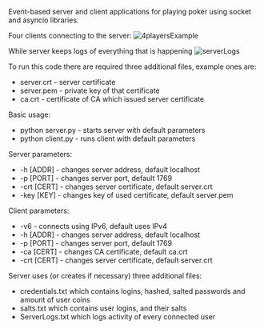Event-based server and client applications for playing poker using socket and asyncio libraries.

Four clients connecting to the server:
![4playersExample](https://user-images.githubusercontent.com/81644484/173106807-de9ee5dc-fbac-4c9f-a864-3ccc58ef7f8b.png)

While server keeps logs of everything that is happening
![serverLogs](https://user-images.githubusercontent.com/81644484/173107797-baf3fe9b-dfe2-4435-940d-2bcd5b117de7.PNG)

To run this code there are required three additional files, example ones are:
- server.crt  -   server certificate
- server.pem  -   private key of that certificate
- ca.crt      -   certificate of CA which issued server certificate

Basic usage:
- python server.py    -   starts server with default parameters
- python client.py    -   runs client with default parameters

Server parameters:
- -h    [ADDR]   -   changes server address, default localhost
- -p    [PORT]   -   changes server port, default 1769
- -crt  [CERT]   -   changes server certificate, default server.crt
- -key  [KEY]    -   changes key of used certificate, default server.pem

Client parameters:
- -v6            -   connects using IPv6, default uses IPv4
- -h    [ADDR]   -   changes server address, default localhost
- -p    [PORT]   -   changes server port, default 1769
- -ca   [CERT]   -   changes CA certificate, default ca.crt
- -crt  [CERT]   -   changes server certificate, default server.crt

Server uses (or creates if necessary) three additional files:
- credentials.txt which contains logins, hashed, salted passwords and amount of user coins
- salts.txt which contains user logins, and their salts
- ServerLogs.txt  which logs activity of every connected user
